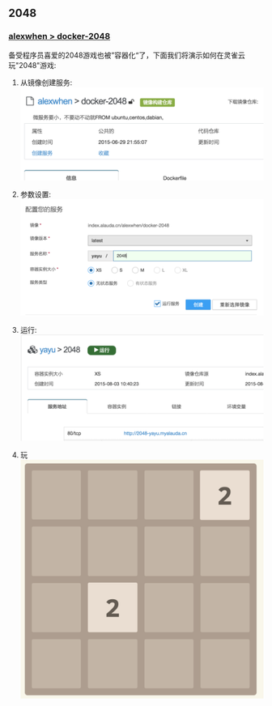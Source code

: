 ## 2048

### [alexwhen > docker-2048](https://hub.alauda.cn/repos/xuyutom/2048)

备受程序员喜爱的2048游戏也被”容器化“了，下面我们将演示如何在灵雀云玩"2048"游戏:

1. 从镜像创建服务:
   ![](../images/apps/2048/create-service.png)

2. 参数设置:
   ![](../images/apps/2048/choose-service-name.png)
3. 运行:
   ![](../images/apps/2048/run-service.png)
4. 玩
   ![](../images/apps/2048/2048.png)
    
